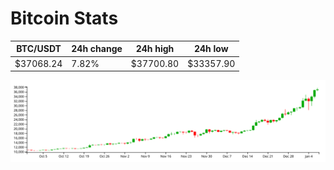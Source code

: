 # Bitcoin Stats

BTC/USDT|24h change|24h high|24h low|
|---|---|---|---|
|$37068.24|7.82%|$37700.80|$33357.90|

<img src="./chart.svg">
